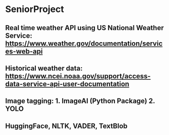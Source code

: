 # SeniorProject

## Real time weather API using US National Weather Service: https://www.weather.gov/documentation/services-web-api


## Historical weather data: https://www.ncei.noaa.gov/support/access-data-service-api-user-documentation

## Image tagging: 1. ImageAI (Python Package) 2. YOLO

## HuggingFace, NLTK, VADER, TextBlob
